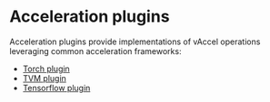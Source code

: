 # Acceleration plugins

Acceleration plugins provide implementations of vAccel operations leveraging
common acceleration frameworks:

- [Torch plugin](torch-plugin.md)
- [TVM plugin](tvm-plugin.md)
- [Tensorflow plugin](tf-plugin.md)
